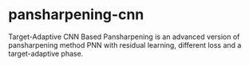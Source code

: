 # pansharpening-cnn
Target-Adaptive CNN Based Pansharpening is an advanced version of pansharpening method PNN with residual learning, different loss and a target-adaptive phase.
